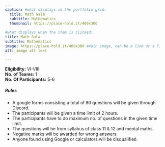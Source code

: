 ```yaml
---
caption: #what displays in the portfolio grid:
  title: Math Gala
  subtitle: Mathematics
  thumbnail: https://place-hold.it/400x300
  
#what displays when the item is clicked:
title: Math Gala
subtitle: Mathematics
image: https://place-hold.it/400x300 #main image, can be a link or a file in assets/img/portfolio
alt: image alt text

---
```

**Eligibility:** VI-VIII\
**No. of Teams:** 1\
**No. Of Participants:** 5-6
 
##### Rules 
- A google forms consisting a total of 80 questions will be given through 
Discord. 
- The participants will be given a time limit of 2 hours. 
- The participants have to do maximum no. of questions in the given time 
limit. 
- The questions will be from syllabus of class 11 & 12 and mental maths. 
- Negative marks will be awarded for wrong answers 
- Anyone found using Google or calculators will be disqualified. 

